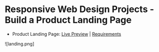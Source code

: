 # Responsive Web Design Projects - Build a Product Landing Page

- Product Landing Page: [Live Preview](https://codepen.io/ad757/pen/poERWbz) | [Requirements](https://www.freecodecamp.org/learn/responsive-web-design/responsive-web-design-projects/build-a-product-landing-page)

![landing.png]
